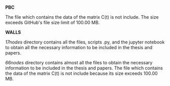 **PBC**

The file which contains the data of the matrix C(t) is not include. The size exceeds GitHub's file size limit of 100.00 MB.


**WALLS**

*17nodes* directory contains all the files, scripts .py, and the jupyter notebook to obtain all the necessary information to be included in the thesis and papers. 


*66nodes* directory contains almost all the files to obtain the necessary information to be included in the thesis and papers. The file which contains the data of the matrix C(t) is not include because its size exceeds 100.00 MB. 
